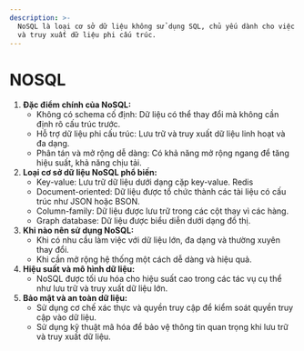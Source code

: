 ```yaml
---
description: >-
  NoSQL là loại cơ sở dữ liệu không sử dụng SQL, chủ yếu dành cho việc lưu trữ
  và truy xuất dữ liệu phi cấu trúc.
---
```


# NOSQL

1. **Đặc điểm chính của NoSQL:**
   * Không có schema cố định: Dữ liệu có thể thay đổi mà không cần định rõ cấu trúc trước.
   * Hỗ trợ dữ liệu phi cấu trúc: Lưu trữ và truy xuất dữ liệu linh hoạt và đa dạng.
   * Phân tán và mở rộng dễ dàng: Có khả năng mở rộng ngang để tăng hiệu suất, khả năng chịu tải.
2. **Loại cơ sở dữ liệu NoSQL phổ biến:**
   * Key-value: Lưu trữ dữ liệu dưới dạng cặp key-value. Redis
   * Document-oriented: Dữ liệu được tổ chức thành các tài liệu có cấu trúc như JSON hoặc BSON.
   * Column-family: Dữ liệu được lưu trữ trong các cột thay vì các hàng.
   * Graph database: Dữ liệu được biểu diễn dưới dạng đồ thị.
3. **Khi nào nên sử dụng NoSQL:**
   * Khi có nhu cầu làm việc với dữ liệu lớn, đa dạng và thường xuyên thay đổi.
   * Khi cần mở rộng hệ thống một cách dễ dàng và hiệu quả.
4. **Hiệu suất và mô hình dữ liệu:**
   * NoSQL được tối ưu hóa cho hiệu suất cao trong các tác vụ cụ thể như lưu trữ và truy xuất dữ liệu lớn.
5. **Bảo mật và an toàn dữ liệu:**
   * Sử dụng cơ chế xác thực và quyền truy cập để kiểm soát quyền truy cập vào dữ liệu.
   * Sử dụng kỹ thuật mã hóa để bảo vệ thông tin quan trọng khi lưu trữ và truy xuất dữ liệu.
